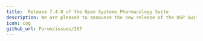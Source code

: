 ```yaml
---
title:  Release 7.4.0 of the Open Systems Pharmacology Suite
description: We are pleased to announce the new release of the OSP Suite Version 7.4.0 which is now available for download.
icon: cog
github_url: Forum/issues/267
---
```

